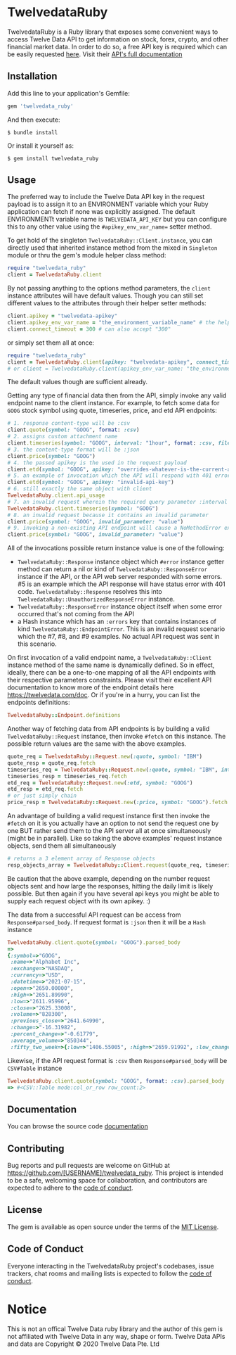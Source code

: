 # TwelvedataRuby


TwelvedataRuby is a Ruby library that exposes some convenient ways to access Twelve Data API to get information on stock, forex, crypto, and other financial market data. In order to do so, a free API key is required which can be easily requested [here](https://twelvedata.com/pricing). Visit their [API's full documentation](https://twelvedata.com/doc)

## Installation

Add this line to your application's Gemfile:

```ruby
gem 'twelvedata_ruby'
```

And then execute:

    $ bundle install

Or install it yourself as:

    $ gem install twelvedata_ruby

## Usage

The preferred way to include the Twelve Data API key in the request payload is to assign it to an ENVIRONMENT variable which your Ruby application can fetch if none was explicitly assigned. The default ENVIRONMENTt variable name is `TWELVEDATA_API_KEY` but you can configure this to any other value  using the `#apikey_env_var_name=` setter method.

To get hold of the singleton `TwelvedataRuby::Client.instance`, you can directly used that inherited instance method from the mixed in `Singleton` module or thru the gem's module helper class method:

```ruby
require "twelvedata_ruby"
client = TwelvedataRuby.client
```

By not passing anything to the options method parameters, the `client` instance attributes will have default values. Though you can still set different values to the attributes through their helper setter methods:

```ruby
client.apikey = "twelvedata-apikey"
client.apikey_env_var_name = "the_environment_variable_name" # the helper getter method will upcase the value
client.connect_timeout = 300 # can also accept "300"
```

or simply set them all at once:

```ruby
require "twelvedata_ruby"
client = TwelvedataRuby.client(apikey: "twelvedata-apikey", connect_timeout: 300)
# or client = TwelvedataRuby.client(apikey_env_var_name: "the_environment_variable_name", connect_timeout: 300)
```

The default values though are sufficient already.

Getting any type of financial data then from the API, simply invoke any valid endpoint name to the client instance. For example, to fetch some data for `GOOG` stock symbol using quote, timeseries, price, and etd API endpoints:

```ruby
# 1. response content-type will be :csv
client.quote(symbol: "GOOG", format: :csv)
# 2. assigns custom attachment name
client.timeseries(symbol: "GOOG", interval: "1hour", format: :csv, filename: "google_timeseries_1hour.csv")
# 3. the content-type format will be :json
client.price(symbol: "GOOG")
# 4. the passed apikey is the used in the request payload
client.etd(symbol: "GOOG", apikey: "overrides-whatever-is-the-current-apikey")
# 5. an example of invocation which the API will respond with 401 error code
client.etd(symbol: "GOOG", apikey: "invalid-api-key")
# 6. still exactly the same object with client
TwelvedataRuby.client.api_usage
# 7. an invalid request wherein the required query parameter :interval is missing
TwelvedataRuby.client.timeseries(symbol: "GOOG")
# 8. an invalid request because it contains an invalid parameter
client.price(symbol: "GOOG", invalid_parameter: "value")
# 9. invoking a non-existing API endpoint will cause a NoMethodError exception
client.price(symbol: "GOOG", invalid_parameter: "value")
```

All of the invocations possible return instance value is one of the following:
- `TwelvedataRuby::Response` instance object which `#error` instance getter method can return a nil or kind of `TwelvedataRuby::ResponseError` instance if the API, or the API web server responded with some errors. #5 is an example which the API response will have status error with 401 code. `TwelvedataRuby::Response` resolves this into `TwelvedataRuby::UnauthorizedResponseError` instance.
- `TwelvedataRuby::ResponseError` instance object itself when some error occurred that's not coming from the API
- a Hash instance which has an `:errors` key that contains instances of kind `TwelvedataRuby::EndpointError`. This is an invalid request scenario which the #7, #8, and #9 examples. No actual API request was sent in this scenario.

On first invocation of a valid endpoint name, a `TwelvedataRuby::Client` instance method of the same name is dynamically defined. So in effect, ideally, there can be a one-to-one mapping of all the API endpoints with their respective parameters constraints. Please visit their excellent API documentation to know more of the endpoint details here https://twelvedata.com/doc. Or if you're in a hurry, you can list the endpoints definitions:

```ruby
TwelvedataRuby::Endpoint.definitions
```

Another way of fetching data from API endpoints is by building a valid `TwelvedataRuby::Request` instance, then invoke `#fetch` on this instance. The possible return values are the same with the above examples.

```ruby
quote_req = TwelvedataRuby::Request.new(:quote, symbol: "IBM")
quote_resp = quote_req.fetch
timeseries_req = TwelvedataRuby::Request.new(:quote, symbol: "IBM", interval: "1hour", format: :csv)
timeseries_resp = timeseries_req.fetch
etd_req = TwelvedataRuby::Request.new(:etd, symbol: "GOOG")
etd_resp = etd_req.fetch
# or just simply chain
price_resp = TwelvedataRuby::Request.new(:price, symbol: "GOOG").fetch
```

An advantage of building a valid request instance first then invoke the `#fetch` on it is you actually have an option to not send the request one by one BUT rather send them to the API server all at once simultaneously (might be in parallel). Like so taking the above examples' request instance objects, send them all simultaneously

```ruby
# returns a 3 element array of Response objects
resp_objects_array = TwelvedataRuby::Client.request(quote_req, timeseries_req, etd_req)
```

Be caution that the above example, depending on the number request objects sent and how large the responses, hitting the daily limit is likely possible. But then again if you have several api keys you might be able to supply each request object with its own apikey. :)


The data from a successful API request can be access from `Response#parsed_body`. If request format is `:json` then it will be a `Hash` instance

```ruby
TwelvedataRuby.client.quote(symbol: "GOOG").parsed_body
=>
{:symbol=>"GOOG",
 :name=>"Alphabet Inc",
 :exchange=>"NASDAQ",
 :currency=>"USD",
 :datetime=>"2021-07-15",
 :open=>"2650.00000",
 :high=>"2651.89990",
 :low=>"2611.95996",
 :close=>"2625.33008",
 :volume=>"828300",
 :previous_close=>"2641.64990",
 :change=>"-16.31982",
 :percent_change=>"-0.61779",
 :average_volume=>"850344",
 :fifty_two_week=>{:low=>"1406.55005", :high=>"2659.91992", :low_change=>"1218.78003", :high_change=>"-34.58984", :low_change_percent=>"86.65031", :high_change_percent=>"-1.30041", :range=>"1406.550049 - 2659.919922"}}
```

Likewise, if the API request format is `:csv` then `Response#parsed_body` will be `CSV#Table` instance

```ruby
TwelvedataRuby.client.quote(symbol: "GOOG", format: :csv).parsed_body
=> #<CSV::Table mode:col_or_row row_count:2>
```

## Documentation
You can browse the source code [documentation](https://kanroyalhigh.github.io/twelvedata_ruby/doc/)
## Contributing

Bug reports and pull requests are welcome on GitHub at https://github.com/[USERNAME]/twelvedata_ruby. This project is intended to be a safe, welcoming space for collaboration, and contributors are expected to adhere to the [code of conduct](https://github.com/[USERNAME]/twelvedata_ruby/blob/master/CODE_OF_CONDUCT.md).

## License

The gem is available as open source under the terms of the [MIT License](https://opensource.org/licenses/MIT).

## Code of Conduct

Everyone interacting in the TwelvedataRuby project's codebases, issue trackers, chat rooms and mailing lists is expected to follow the [code of conduct](https://github.com/[USERNAME]/twelvedata_ruby/blob/master/CODE_OF_CONDUCT.md).


# Notice

This is not an offical Twelve Data ruby library and the author of this gem is not affiliated with Twelve Data in any way, shape or form. Twelve Data APIs and data are Copyright © 2020 Twelve Data Pte. Ltd
